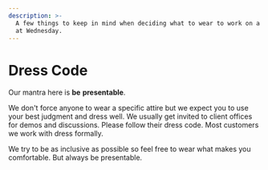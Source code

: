 ```yaml
---
description: >-
  A few things to keep in mind when deciding what to wear to work on a usual day
  at Wednesday.
---
```


# Dress Code

Our mantra here is **be** **presentable**.

We don't force anyone to wear a specific attire but we expect you to use your best judgment and dress well. We usually get invited to client offices for demos and discussions. Please follow their dress code. Most customers we work with dress formally.

We try to be as inclusive as possible so feel free to wear what makes you comfortable. But always be presentable.
